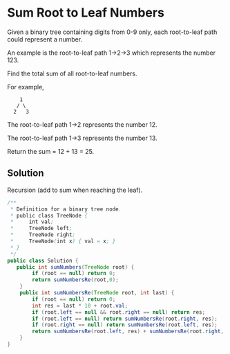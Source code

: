 # Sum Root to Leaf Numbers

Given a binary tree containing digits from 0-9 only, each root-to-leaf path could represent a number.

An example is the root-to-leaf path 1->2->3 which represents the number 123.

Find the total sum of all root-to-leaf numbers.

For example,

        1
       / \
      2   3
  
The root-to-leaf path 1->2 represents the number 12.

The root-to-leaf path 1->3 represents the number 13.

Return the sum = 12 + 13 = 25.

## Solution

Recursion (add to sum when reaching the leaf).

```java
/**
 * Definition for a binary tree node.
 * public class TreeNode {
 *     int val;
 *     TreeNode left;
 *     TreeNode right;
 *     TreeNode(int x) { val = x; }
 * }
 */
public class Solution {
   public int sumNumbers(TreeNode root) {
        if (root == null) return 0;
        return sumNumbersRe(root,0);
    }
    public int sumNumbersRe(TreeNode root, int last) {
        if (root == null) return 0;
        int res = last * 10 + root.val;
        if (root.left == null && root.right == null) return res;
        if (root.left == null) return sumNumbersRe(root.right, res);
        if (root.right == null) return sumNumbersRe(root.left, res);
        return sumNumbersRe(root.left, res) + sumNumbersRe(root.right, res);
    }
}
```
